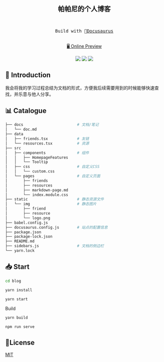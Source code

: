 <h2 align="center">
帕帕尼的个人博客
</h2><br>

<pre align="center">
 Build with 🦖<a href="https://docusaurus.io/">Docusaurus</a> 
</pre>

<p align="center">
<br>
<a href="https://kuizuo.cn">🖥 Online Preview</a>
<br><br> 
<a href="https://vercel.com/new/clone?repository-url=https://github.com/kuizuo/blog/tree/main&project-name=blog&repo-name=blog" rel="nofollow"><img src="https://vercel.com/button"></a>
<a href="https://app.netlify.com/start/deploy?repository=https://github.com/kuizuo/blog" rel="nofollow"><img src="https://www.netlify.com/img/deploy/button.svg"></a>
<a href="https://stackblitz.com/github/kuizuo/blog" rel="nofollow"><img src="https://developer.stackblitz.com/img/open_in_stackblitz.svg"></a>
</p>

## 👋 Introduction

我会将我的学习过程总结为文档的形式，方便我后续需要用到的时候能够快速查找，并乐意与他人分享。

## 📊 Catalogue

```bash
├── docs                        # 文档/笔记
│   └── doc.md  
├── data                        
│   ├── friends.tsx             # 友链
│   └── resources.tsx           # 资源
├── src
│   ├── components              # 组件
│   │   ├── HomepageFeatures
│   │   └── Tooltip              
│   ├── css                     # 自定义CSS
│   │   └── custom.css
│   └── pages                   # 自定义页面
│       ├── friends             
│       ├── resources           
│       ├── markdown-page.md
│       └── index.module.css
├── static                      # 静态资源文件
│   └── img                     # 静态图片
│       ├── friend              
│       ├── resource            
│       └── logo.png
├── babel.config.js
├── docusaurus.config.js        # 站点的配置信息
├── package.json
├── package-lock.json
├── README.md
├── sidebars.js                 # 文档的侧边栏
└── yarn.lock
```
## 📥 Start

```bash
cd blog

yarn install

yarn start
```

Build

```bash
yarn build

npm run serve
```


## 📝License

[MIT](./LICENSE)

